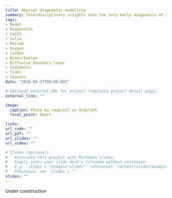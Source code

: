 ```yaml
---
title: Abyssal diagenetic modelling
summary: Interdisciplinary insights into the very early diagenesis of deep-sea sediments, where bottom-water currents, chemistry, and solid fluxes interact. 
tags:
- Model
- Diagenesis
- CaCO3
- Julia
- Matlab
- Oxygen
- Carbon
- Bioturbation
- Diffusive boundary layer
- Sediments
- Tides
- Seasons
date: "2016-04-27T00:00:00Z"

# Optional external URL for project (replaces project detail page).
external_link: ""

image:
  caption: Photo by rawpixel on Unsplash
  focal_point: Smart

links:
url_code: ""
url_pdf: ""
url_slides: ""
url_video: ""

# Slides (optional).
#   Associate this project with Markdown slides.
#   Simply enter your slide deck's filename without extension.
#   E.g. `slides = "example-slides"` references `content/slides/example-slides.md`.
#   Otherwise, set `slides = ""`.
slides: ""
---
```


Under construction